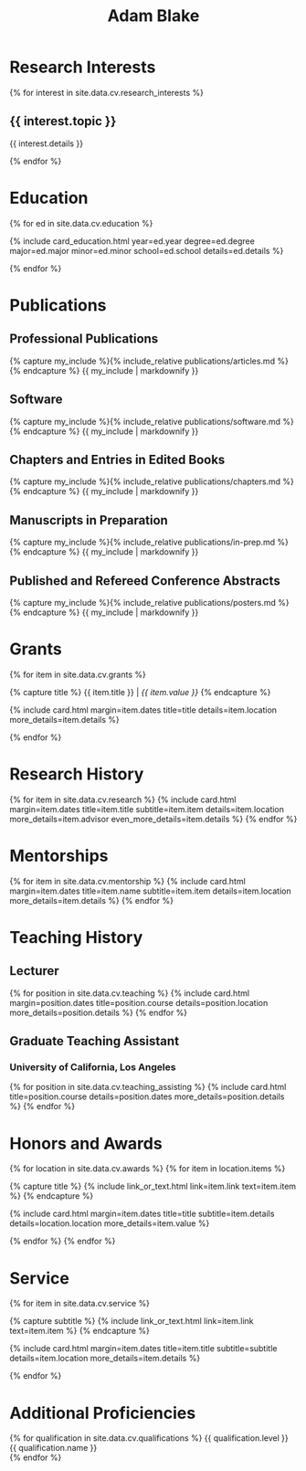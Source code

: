 ﻿---
title: Adam Blake
---

# Research Interests
{% for interest in site.data.cv.research_interests %}

## {{ interest.topic }}

{{ interest.details }}

{% endfor %}



# Education
{% for ed in site.data.cv.education %}

{% include card_education.html
  year=ed.year
  degree=ed.degree
  major=ed.major
  minor=ed.minor
  school=ed.school
  details=ed.details
%}

{% endfor %}



# Publications

## Professional Publications

<div class="references">
  {% capture my_include %}{% include_relative publications/articles.md %}{% endcapture %}
  {{ my_include | markdownify }}
</div>


## Software

<div class="references">
  {% capture my_include %}{% include_relative publications/software.md %}{% endcapture %}
  {{ my_include | markdownify }}
</div>


## Chapters and Entries in Edited Books

<div class="references">
  {% capture my_include %}{% include_relative publications/chapters.md %}{% endcapture %}
  {{ my_include | markdownify }}
</div>

## Manuscripts in Preparation

<div class="references">
{% capture my_include %}{% include_relative publications/in-prep.md %}{% endcapture %}
{{ my_include | markdownify }}
</div>


## Published and Refereed Conference Abstracts

<div class="references">
{% capture my_include %}{% include_relative publications/posters.md %}{% endcapture %}
{{ my_include | markdownify }}
</div>



# Grants

{% for item in site.data.cv.grants %}

{% capture title %}
  {{ item.title }} | <em>{{ item.value }}</em>
{% endcapture %}

{% include card.html
  margin=item.dates
  title=title
  details=item.location
  more_details=item.details
%}

{% endfor %}



# Research History

{% for item in site.data.cv.research %}
{% include card.html
  margin=item.dates
  title=item.title
  subtitle=item.item
  details=item.location
  more_details=item.advisor
  even_more_details=item.details
%}
{% endfor %}



# Mentorships

{% for item in site.data.cv.mentorship %}
{% include card.html
  margin=item.dates
  title=item.name
  subtitle=item.item
  details=item.location
  more_details=item.details
%}
{% endfor %}



# Teaching History

## Lecturer

{% for position in site.data.cv.teaching %}
{% include card.html
  margin=position.dates
  title=position.course
  details=position.location
  more_details=position.details
%}
{% endfor %}

## Graduate Teaching Assistant

### University of California, Los Angeles

{% for position in site.data.cv.teaching_assisting %}
{% include card.html
  title=position.course
  details=position.dates
  more_details=position.details
%}
{% endfor %}



# Honors and Awards

{% for location in site.data.cv.awards %}
{% for item in location.items %}

{% capture title %}
  {% include link_or_text.html
    link=item.link
    text=item.item
  %}
{% endcapture %}

{% include card.html
  margin=item.dates
  title=title
  subtitle=item.details
  details=location.location
  more_details=item.value
%}

{% endfor %}
{% endfor %}



# Service

{% for item in site.data.cv.service %}

{% capture subtitle %}
  {% include link_or_text.html
    link=item.link
    text=item.item
  %}
{% endcapture %}

{% include card.html
  margin=item.dates
  title=item.title
  subtitle=subtitle
  details=item.location
  more_details=item.details
%}

{% endfor %}



# Additional Proficiencies

{% for qualification in site.data.cv.qualifications %}
{{ qualification.level }} &nbsp;&nbsp; {{ qualification.name }} <br>
{% endfor %}
